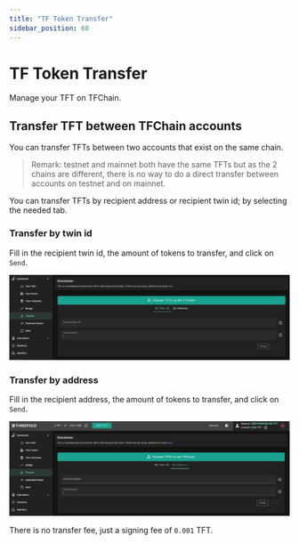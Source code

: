```yaml
---
title: "TF Token Transfer"
sidebar_position: 60
---
```


# TF Token Transfer

Manage your TFT on TFChain.

## Transfer TFT between TFChain accounts

You can transfer TFTs between two accounts that exist on the same chain.

> Remark: testnet and mainnet both have the same TFTs but as the 2 chains are different, there is no way to do a direct transfer between accounts on testnet and on mainnet.

You can transfer TFTs by recipient address or recipient twin id; by selecting the needed tab.


### Transfer by twin id

Fill in the recipient twin id, the amount of tokens to transfer, and click on `Send`.

![](./img/dashboard_transfer_twin.png)

### Transfer by address

Fill in the recipient address, the amount of tokens to transfer, and click on `Send`.

![](./img/dashboard_transfer_address.png)

There is no transfer fee, just a signing fee of `0.001` TFT.
